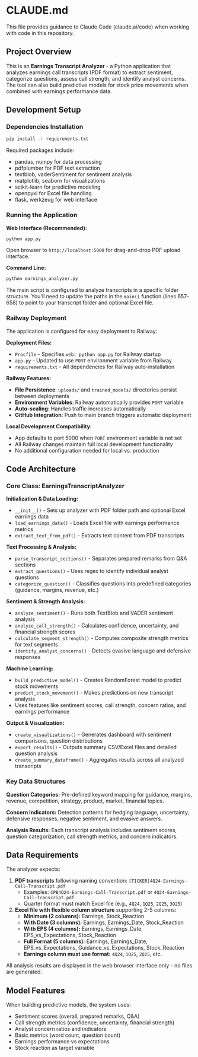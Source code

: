 # CLAUDE.md

This file provides guidance to Claude Code (claude.ai/code) when working with code in this repository.

## Project Overview

This is an **Earnings Transcript Analyzer** - a Python application that analyzes earnings call transcripts (PDF format) to extract sentiment, categorize questions, assess call strength, and identify analyst concerns. The tool can also build predictive models for stock price movements when combined with earnings performance data.

## Development Setup

### Dependencies Installation
```bash
pip install -r requirements.txt
```

Required packages include:
- pandas, numpy for data processing
- pdfplumber for PDF text extraction  
- textblob, vaderSentiment for sentiment analysis
- matplotlib, seaborn for visualizations
- scikit-learn for predictive modeling
- openpyxl for Excel file handling
- flask, werkzeug for web interface

### Running the Application

**Web Interface (Recommended):**
```bash
python app.py
```
Open browser to `http://localhost:5000` for drag-and-drop PDF upload interface.

**Command Line:**
```bash
python earnings_analyzer.py
```
The main script is configured to analyze transcripts in a specific folder structure. You'll need to update the paths in the `main()` function (lines 657-658) to point to your transcript folder and optional Excel file.

### Railway Deployment

The application is configured for easy deployment to Railway:

**Deployment Files:**
- `Procfile` - Specifies `web: python app.py` for Railway startup
- `app.py` - Updated to use `PORT` environment variable from Railway
- `requirements.txt` - All dependencies for Railway auto-installation

**Railway Features:**
- **File Persistence**: `uploads/` and `trained_models/` directories persist between deployments
- **Environment Variables**: Railway automatically provides `PORT` variable
- **Auto-scaling**: Handles traffic increases automatically
- **GitHub Integration**: Push to main branch triggers automatic deployment

**Local Development Compatibility:**
- App defaults to port 5000 when `PORT` environment variable is not set
- All Railway changes maintain full local development functionality
- No additional configuration needed for local vs. production

## Code Architecture

### Core Class: EarningsTranscriptAnalyzer

**Initialization & Data Loading:**
- `__init__()` - Sets up analyzer with PDF folder path and optional Excel earnings data
- `load_earnings_data()` - Loads Excel file with earnings performance metrics
- `extract_text_from_pdf()` - Extracts text content from PDF transcripts

**Text Processing & Analysis:**
- `parse_transcript_sections()` - Separates prepared remarks from Q&A sections
- `extract_questions()` - Uses regex to identify individual analyst questions
- `categorize_question()` - Classifies questions into predefined categories (guidance, margins, revenue, etc.)

**Sentiment & Strength Analysis:**
- `analyze_sentiment()` - Runs both TextBlob and VADER sentiment analysis
- `analyze_call_strength()` - Calculates confidence, uncertainty, and financial strength scores
- `calculate_segment_strength()` - Computes composite strength metrics for text segments
- `identify_analyst_concerns()` - Detects evasive language and defensive responses

**Machine Learning:**
- `build_predictive_model()` - Creates RandomForest model to predict stock movements
- `predict_stock_movement()` - Makes predictions on new transcript analysis
- Uses features like sentiment scores, call strength, concern ratios, and earnings performance

**Output & Visualization:**
- `create_visualizations()` - Generates dashboard with sentiment comparisons, question distributions
- `export_results()` - Outputs summary CSV/Excel files and detailed question analysis
- `create_summary_dataframe()` - Aggregates results across all analyzed transcripts

### Key Data Structures

**Question Categories:** Pre-defined keyword mapping for guidance, margins, revenue, competition, strategy, product, market, financial topics.

**Concern Indicators:** Detection patterns for hedging language, uncertainty, defensive responses, negative sentiment, and evasive answers.

**Analysis Results:** Each transcript analysis includes sentiment scores, question categorization, call strength metrics, and concern indicators.

## Data Requirements

The analyzer expects:
1. **PDF transcripts** following naming convention: `[TICKER]4Q24-Earnings-Call-Transcript.pdf`
   - Examples: `CPB4Q24-Earnings-Call-Transcript.pdf` or `4Q24-Earnings-Call-Transcript.pdf`
   - Quarter format must match Excel file (e.g., `4Q24`, `1Q25`, `2Q25`, `3Q25`)
2. **Excel file with flexible column structure** supporting 2-5 columns:
   - **Minimum (2 columns):** Earnings, Stock_Reaction
   - **With Date (3 columns):** Earnings, Earnings_Date, Stock_Reaction  
   - **With EPS (4 columns):** Earnings, Earnings_Date, EPS_vs_Expectations, Stock_Reaction
   - **Full Format (5 columns):** Earnings, Earnings_Date, EPS_vs_Expectations, Guidance_vs_Expectations, Stock_Reaction
   - **Earnings column must use format:** `4Q24`, `1Q25`, `2Q25`, etc.

All analysis results are displayed in the web browser interface only - no files are generated.

## Model Features

When building predictive models, the system uses:
- Sentiment scores (overall, prepared remarks, Q&A)
- Call strength metrics (confidence, uncertainty, financial strength)
- Analyst concern ratios and indicators  
- Basic metrics (word count, question count)
- Earnings performance vs expectations
- Stock reaction as target variable